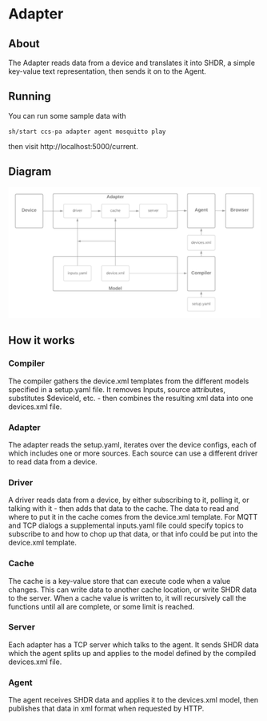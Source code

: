 # Adapter

## About

The Adapter reads data from a device and translates it into SHDR, a simple key-value text representation, then sends it on to the Agent.

## Running

You can run some sample data with

    sh/start ccs-pa adapter agent mosquitto play

then visit http://localhost:5000/current.

## Diagram

<!-- https://lucid.app/lucidchart/invitations/accept/inv_54a6833b-a66a-472e-a4e8-a5806660a405?viewport_loc=-90%2C129%2C1696%2C676%2C0_0 -->

![adapter](_images/adapter.png)

## How it works

### Compiler

The compiler gathers the device.xml templates from the different models specified in a setup.yaml file. It removes Inputs, source attributes, substitutes $deviceId, etc. - then combines the resulting xml data into one devices.xml file.

### Adapter

The adapter reads the setup.yaml, iterates over the device configs, each of which includes one or more sources. Each source can use a different driver to read data from a device.

### Driver

A driver reads data from a device, by either subscribing to it, polling it, or talking with it - then adds that data to the cache. The data to read and where to put it in the cache comes from the device.xml template. For MQTT and TCP dialogs a supplemental inputs.yaml file could specify topics to subscribe to and how to chop up that data, or that info could be put into the device.xml template.

### Cache

The cache is a key-value store that can execute code when a value changes. This can write data to another cache location, or write SHDR data to the server. When a cache value is written to, it will recursively call the functions until all are complete, or some limit is reached.

### Server

Each adapter has a TCP server which talks to the agent. It sends SHDR data which the agent splits up and applies to the model defined by the compiled devices.xml file.

### Agent

The agent receives SHDR data and applies it to the devices.xml model, then publishes that data in xml format when requested by HTTP.
